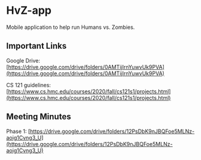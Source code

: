 # HvZ-app
Mobile application to help run Humans vs. Zombies.

## Important Links
Google Drive: [https://drive.google.com/drive/folders/0AMTijIrnYuwvUk9PVA](https://drive.google.com/drive/folders/0AMTijIrnYuwvUk9PVA)

CS 121 guidelines: [https://www.cs.hmc.edu/courses/2020/fall/cs121s1/projects.html](https://www.cs.hmc.edu/courses/2020/fall/cs121s1/projects.html)

## Meeting Minutes

Phase 1: [https://drive.google.com/drive/folders/12PsDbK9nJBQFoe5MLNz-aoig1Cvng3_U](https://drive.google.com/drive/folders/12PsDbK9nJBQFoe5MLNz-aoig1Cvng3_U)
